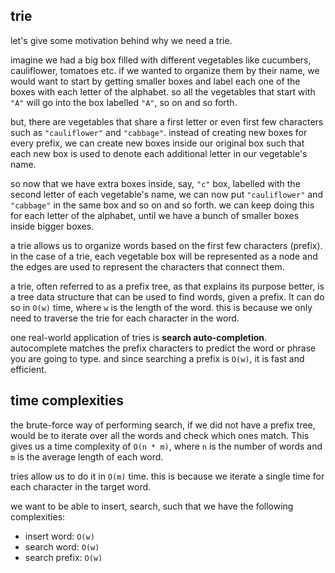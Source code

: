 ## trie
let's give some motivation behind why we need a trie.

imagine we had a big box filled with different vegetables like cucumbers, cauliflower, tomatoes etc. if we wanted to 
organize them by their name, we would want to start by getting smaller boxes and label each one of the boxes with each
letter of the alphabet. so all the vegetables that start with `"A"` will go into the box labelled `"A"`, so on and so
forth.

but, there are vegetables that share a first letter or even first few characters such as `"cauliflower"` and `"cabbage"`. 
instead of creating new boxes for every prefix, we can create new boxes inside our original box such that each new box 
is used to denote each additional letter in our vegetable's name.

so now that we have extra boxes inside, say, `"c"` box, labelled with the second letter of each vegetable's name, we 
can now put `"cauliflower"` and `"cabbage"` in the same box and so on and so forth. we can keep doing this for each 
letter of the alphabet, until we have a bunch of smaller boxes inside bigger boxes.

a trie allows us to organize words based on the first few characters (prefix). in the case of a trie, each vegetable 
box will be represented as a node and the edges are used to represent the characters that connect them.

a trie, often referred to as a prefix tree, as that explains its purpose better, is a tree data structure that can be 
used to find words, given a prefix. It can do so in `O(w)` time, where `w` is the length of the word. this is because 
we only need to traverse the trie for each character in the word.

one real-world application of tries is **search auto-completion**. autocomplete matches the prefix characters to predict
the word or phrase you are going to type. and since searching a prefix is `O(w)`, it is fast and efficient.

## time complexities
the brute-force way of performing search, if we did not have a prefix tree, would be to iterate over all the words and 
check which ones match. This gives us a time complexity of `O(n * m)`, where `n` is the number of words and `m` is the 
average length of each word.

tries allow us to do it in `O(m)` time. this is because we iterate a single time for each character in the target word.

we want to be able to insert, search, such that we have the following complexities:

- insert word: `O(w)`
- search word: `O(w)`
- search prefix: `O(w)`